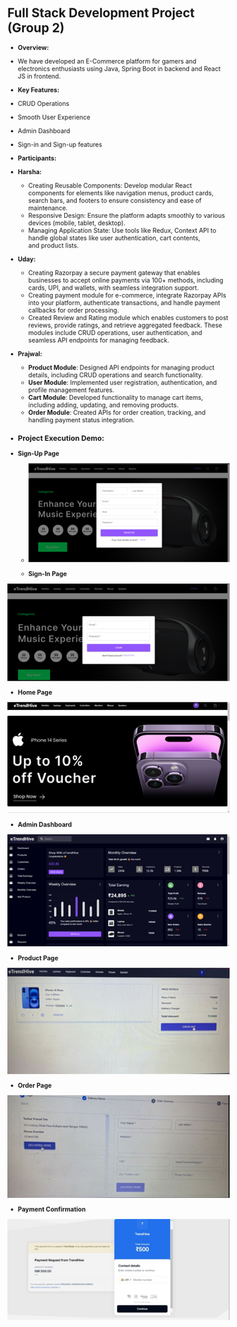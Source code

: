 # **Full Stack Development Project (Group 2)**

- **Overview:**
- We have developed an E-Commerce platform for gamers and electronics enthusiasts using Java, Spring Boot in backend and React JS in frontend.

- **Key Features:**
- CRUD Operations
- Smooth User Experience
- Admin Dashboard
- Sign-in and Sign-up features

- **Participants:**
- **Harsha:**
  - Creating Reusable Components: Develop modular React components for elements like navigation menus, product cards, search bars, and footers to ensure consistency and ease of maintenance.
  - Responsive Design: Ensure the platform adapts smoothly to various devices (mobile, tablet, desktop).
  - Managing Application State: Use tools like Redux, Context API to handle global states like user authentication, cart contents, and product lists.

- **Uday:**
  - Creating Razorpay a secure payment gateway that enables businesses to accept online payments via 100+ methods, including cards, UPI, and wallets, with seamless integration support.
  - Creating payment module for e-commerce, integrate Razorpay APIs into your platform, authenticate transactions, and handle payment callbacks for order processing.
  - Created Review and Rating module which enables customers to post reviews, provide ratings, and retrieve aggregated feedback. These modules include CRUD operations, user authentication, and seamless API endpoints for managing feedback.

- **Prajwal:**
  - **Product Module**: Designed API endpoints for managing product details, including CRUD operations and search functionality.
  - **User Module**: Implemented user registration, authentication, and profile management features.
  - **Cart Module**: Developed functionality to manage cart items, including adding, updating, and removing products.
  - **Order Module**: Created APIs for order creation, tracking, and handling payment status integration.


-  ### **Project Execution Demo:**
- **Sign-Up Page**
  - ![](Aspose.Words.c3b00a9f-4bfa-4cda-a868-58d2f2c1ad04.001.png)


  - **Sign-In Page**

![](Aspose.Words.c3b00a9f-4bfa-4cda-a868-58d2f2c1ad04.002.png)


- **Home Page**

![](Aspose.Words.c3b00a9f-4bfa-4cda-a868-58d2f2c1ad04.003.png)


- **Admin Dashboard**

![](Aspose.Words.c3b00a9f-4bfa-4cda-a868-58d2f2c1ad04.004.png)


- **Product Page**

![](Aspose.Words.c3b00a9f-4bfa-4cda-a868-58d2f2c1ad04.005.jpeg)


- **Order Page**

![](Aspose.Words.c3b00a9f-4bfa-4cda-a868-58d2f2c1ad04.006.jpeg)


- **Payment Confirmation**

![](Aspose.Words.c3b00a9f-4bfa-4cda-a868-58d2f2c1ad04.007.jpeg)

